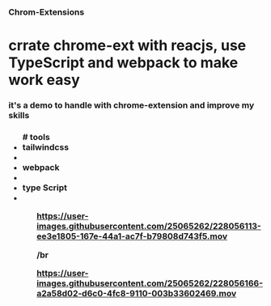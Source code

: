 ### Chrom-Extensions 
# crrate chrome-ext with reacjs, use TypeScript and webpack to make work easy 
<h3> it's a demo to handle with chrome-extension and improve my skills  <h3/>
  <ul>
   # tools 
  <li> tailwindcss <li/>
  <li> webpack <li/>
  <li> type Script <li/>
    <ul/>
  <div  }>
  
https://user-images.githubusercontent.com/25065262/228056113-ee3e1805-167e-44a1-ac7f-b79808d743f5.mov
  <div/>
    /br
  <div >

https://user-images.githubusercontent.com/25065262/228056166-a2a58d02-d6c0-4fc8-9110-003b33602469.mov
  <div/>
